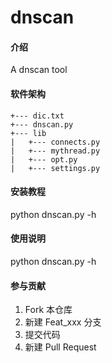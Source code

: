 # dnscan

#### 介绍
A dnscan tool

#### 软件架构
```
+--- dic.txt
+--- dnscan.py
+--- lib
|   +--- connects.py
|   +--- mythread.py
|   +--- opt.py
|   +--- settings.py
```


#### 安装教程

python dnscan.py -h

#### 使用说明

python dnscan.py -h

#### 参与贡献

1.  Fork 本仓库
2.  新建 Feat_xxx 分支
3.  提交代码
4.  新建 Pull Request


